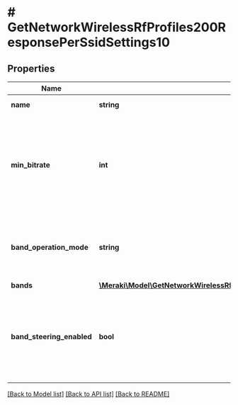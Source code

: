 # # GetNetworkWirelessRfProfiles200ResponsePerSsidSettings10

## Properties

Name | Type | Description | Notes
------------ | ------------- | ------------- | -------------
**name** | **string** | Name of SSID | [optional]
**min_bitrate** | **int** | Sets min bitrate (Mbps) of this SSID. Can be one of &#39;1&#39;, &#39;2&#39;, &#39;5.5&#39;, &#39;6&#39;, &#39;9&#39;, &#39;11&#39;, &#39;12&#39;, &#39;18&#39;, &#39;24&#39;, &#39;36&#39;, &#39;48&#39; or &#39;54&#39;. | [optional]
**band_operation_mode** | **string** | Choice between &#39;dual&#39;, &#39;2.4ghz&#39;, &#39;5ghz&#39;, &#39;6ghz&#39; or &#39;multi&#39;. | [optional]
**bands** | [**\Meraki\Model\GetNetworkWirelessRfProfiles200ResponseApBandSettingsBands**](GetNetworkWirelessRfProfiles200ResponseApBandSettingsBands.md) |  | [optional]
**band_steering_enabled** | **bool** | Steers client to most open band between 2.4 GHz and 5 GHz. Can be either true or false. | [optional]

[[Back to Model list]](../../README.md#models) [[Back to API list]](../../README.md#endpoints) [[Back to README]](../../README.md)
